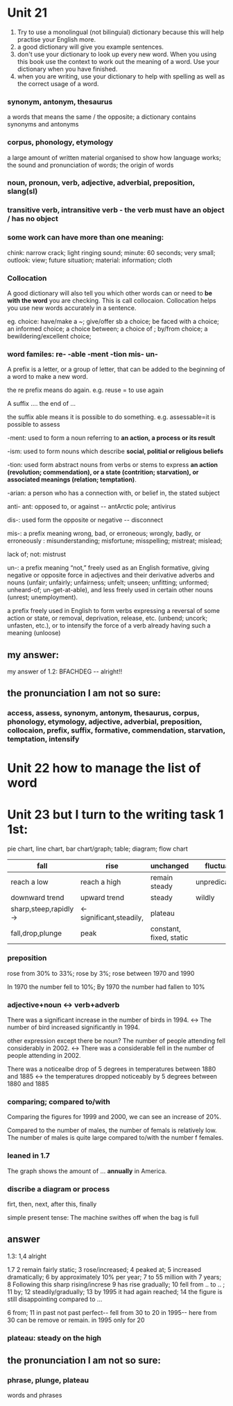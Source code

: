# Unit 21
1. Try to use a monolingual (not bilinguial) dictionary because this will help practise your English more.
2. a good dictionary will give you example sentences.
3. don't use your dictionary to look up every new word. When you using this book use the context to work out the meaning of a word. Use your dictionary when you have finished.
4. when you are writing, use your dictionary to help with spelling as well as the correct usage of a word.
### synonym, antonym, thesaurus
a words that means the same / the opposite; a dictionary contains synonyms and antonyms
### corpus, phonology, etymology
a large amount of written material organised to show how language works; the sound and pronunciation of words; the origin of words
### noun, pronoun, verb, adjective, adverbial, preposition, slang(sl)
### transitive verb, intransitive verb - the verb must have an object / has no object
### some work can have more than one meaning:
chink: narrow crack; light ringing sound; 
minute: 60 seconds; very small;
outlook: view; future situation;
material: information; cloth
### Collocation
A good dictionary will also tell you which other words can or need to **be with the word** you are checking. This is call collocaion. Collocation helps you use new words accurately in a sentence.

eg. choice: have/make a ~; give/offer sb a choice; be faced with a choice; an informed choice; a choice between; a choice of ; by/from choice;  a bewildering/excellent choice;
### word familes: re- -able -ment -tion mis- un- 
A prefix is a letter, or a group of letter, that can be added to the beginning of a word to make a new word.

the re prefix means do again. e.g. reuse = to use again

A suffix .... the end of ...

the suffix able means it is possible to do something. e.g. assessable=it is possible to assess

-ment: used to form a noun referring to **an action, a process or its result**

-ism: used to form nouns which describe **social, politial or religious beliefs**

-tion: used form abstract nouns from verbs or stems to express **an action (revolution; commendation), or a state (contrition; starvation), or associated meanings (relation; temptation)**.

-arian: a person who has a connection with, or belief in, the stated subject

anti- ant: opposed to, or against -- antArctic pole; antivirus

dis-: used form the opposite or negative -- disconnect

mis-: a prefix meaning wrong, bad, or erroneous; wrongly, badly, or erroneously : misunderstanding; misfortune; misspelling; mistreat; mislead;   

lack of; not: mistrust

un-: a prefix meaning “not,” freely used as an English formative, giving negative or opposite force in adjectives and their derivative adverbs and nouns (unfair; unfairly; unfairness; unfelt; unseen; unfitting; unformed; unheard-of; un-get-at-able), and less freely used in certain other nouns (unrest; unemployment).

a prefix freely used in English to form verbs expressing a reversal of some action or state, or removal, deprivation, release, etc. (unbend; uncork; unfasten, etc.), or to intensify the force of a verb already having such a meaning (unloose)
## my answer:
my answer of 1.2: BFACHDEG -- alright!!
## the pronunciation I am not so sure:
### access, assess, synonym, antonym, thesaurus, corpus, phonology, etymology, adjective, adverbial, preposition, collocaion, prefix, suffix, formative, commendation, starvation, temptation, intensify

# Unit 22 how to manage the list of word

# Unit 23 but I turn to the writing task 1 1st:
pie chart, line chart, bar chart/graph;  table; diagram; flow chart

|fall|rise|unchanged|fluctuate|
|---|---|---|---|
|reach a low|reach a high|remain steady|unpredicatable|
|downward trend|upward trend|steady|wildly|
|sharp,steep,rapidly ->|<-significant,steadily,| plateau  ||
|fall,drop,plunge|peak|constant, fixed, static||
### preposition
rose from 30% to 33%;  rose by 3%; rose between 1970 and 1990

In 1970 the number fell to 10%; By 1970 the number had fallen to 10%
### adjective+noun <-> verb+adverb
There was a significant increase in the number of birds in 1994. <-> The number of bird increased significantly in 1994.

other expression except there be noun? The number of people attending fell considerably in 2002. <-> There was a considerable fell in the number of people attending  in 2002.

There was a noticealbe drop of 5 degrees in temperatures between 1880 and 1885 <-> the temperatures dropped noticeably by 5 degrees between 1880 and 1885

### comparing; compared to/with
Comparing the figures for 1999 and 2000, we can see an increase of 20%.

Compared to the number of males, the number of femals is relatively low.  The number of males is quite large compared to/with the number f females.

### leaned in 1.7
The graph shows the amount of ... **annually** in America.

### discribe a diagram or process
firt, then, next, after this, finally

simple present tense: The machine swithes off when the bag is full

## answer
1.3: 1,4 alright

1.7 2 remain fairly static; 3 rose/increased; 4 peaked at; 5 increased dramatically; 6 by approximately 10% per year; 7 to 55 million with 7 years; 8 Following this sharp rising/increse 9 has rise gradually; 10 fell from .. to .. ; 11 by; 12 steadily/gradually; 13 by 1995 it had again reached; 14 the figure is still disappointing compared to ...

6 from; 11 in  past not past perfect-- fell from 30 to 20 in 1995-- here from 30 can be remove or remain. in 1995 only for 20

### plateau: steady on the high
##  the pronunciation I am not so sure:
### phrase, plunge, plateau

words and phrases

